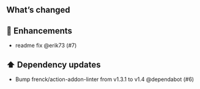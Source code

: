 ## What’s changed

## 🚀 Enhancements

- readme fix @erik73 (#7)

## ⬆️ Dependency updates

- Bump frenck/action-addon-linter from v1.3.1 to v1.4 @dependabot (#6)
